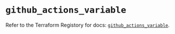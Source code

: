 # `github_actions_variable`

Refer to the Terraform Registory for docs: [`github_actions_variable`](https://registry.terraform.io/providers/integrations/github/5.39.0/docs/resources/actions_variable).
